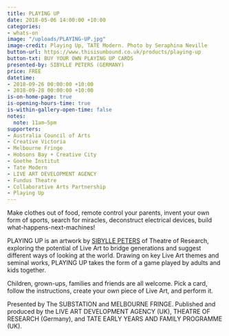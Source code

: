 ```yaml
---
title: PLAYING UP
date: 2018-05-06 14:00:00 +10:00
categories:
- whats-on
image: "/uploads/PLAYING-UP.jpg"
image-credit: Playing Up, TATE Modern. Photo by Seraphina Neville
button-url: https://www.thisisunbound.co.uk/products/playing-up
button-txt: BUY YOUR OWN PLAYING UP CARDS
presented-by: SIBYLLE PETERS (GERMANY)
price: FREE
datetime:
- 2018-09-26 00:00:00 +10:00
- 2018-09-28 00:00:00 +10:00
is-on-home-page: true
is-opening-hours-time: true
is-within-gallery-open-time: false
notes:
  note: 11am–5pm
supporters:
- Australia Council of Arts
- Creative Victoria
- Melbourne Fringe
- Hobsons Bay + Creative City
- Goethe Institut
- Tate Modern
- LIVE ART DEVELOPMENT AGENCY
- Fundus Theatre
- Collaborative Arts Partnership
- Playing Up
---
```


Make clothes out of food, remote control your parents, invent your own form of sports, search for miracles, deconstruct electrical devices, build what-happens-next-machines!

PLAYING UP is an artwork by [SIBYLLE PETERS](http://www.liveartuk.org/blog/sibylle-peters/) of Theatre of Research, exploring the potential of Live Art to bridge generations and suggest different ways of looking at the world. Drawing on key Live Art themes and seminal works, PLAYING UP takes the form of a game played by adults and kids together. 

Children, grown-ups, families and friends are all welcome. Pick a card, follow the instructions, create your own piece of Live Art, and perform it.


Presented by The SUBSTATION and MELBOURNE FRINGE. Published and produced by the LIVE ART DEVELOPMENT AGENCY (UK), THEATRE OF RESEARCH (Germany), and TATE EARLY YEARS AND FAMILY PROGRAMME (UK). 